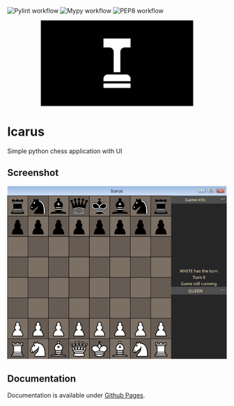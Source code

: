 ![Pylint workflow](https://github.com/ArianDannemann/icarus/actions/workflows/pylint.yml/badge.svg)
![Mypy workflow](https://github.com/ArianDannemann/icarus/actions/workflows/lint.yml/badge.svg)
![PEP8 workflow](https://github.com/ArianDannemann/icarus/actions/workflows/pep8.yml/badge.svg)

<p align="center">
  <img src="logo/logo.png" width="350" title="Icarus Logo" atl="logo">
</p>

# Icarus

Simple python chess application with UI

## Screenshot

<p align="center">
  <img src="logo/icarus-v1.0.0.png" title="Screenshot" atl="logo">
</p>

## Documentation

Documentation is available under [Github Pages](https://ariandannemann.github.io/icarus/).
